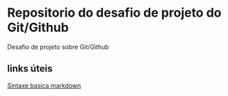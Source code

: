 # Repositorio do desafio de projeto do Git/Github
Desafio de projeto sobre Git/Github

## links úteis
[Sintaxe basica markdown](https://www.markdownguide.org/basic-syntax/)
